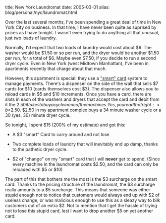 title: New York Laundromat
date: 2005-03-01
alias: blog/personal/nyc/laundromat.html


Over the last several months, I've been spending a great deal of time
in New York City on business. In that time, I have never been quite
as suprised by prices as I have tonight. I wasn't even trying to
do anything all that unusual, just two loads of laundry.

Normally, I'd expect that two loads of laundry would cost about $6.
The washer would be $1.50 or so per run, and the dryer would be another
$1.50 per run, for a total of $6. Maybe even $7.50, if you decide to
run a second dryer cycle. Even in New York (west Midtown Manhattan),
I've been in apartments recently that charge about that much.

However, this apartment is special: they use a <a
href="http://en.wikipedia.org/wiki/Smart_card"> "smart" card</a>
system to manage payments. There's a dispenser on the side of the wall
that sells $7 cards for $10 (cards themselves cost $3). The dispenser
also allows you to reload cards in $5 and $10 increments. Once you
have a card, there are slots in each of the washers and dryers that
accept the card and debit from it the $2.50 it takes to buy a cycle in
one of the machines. Yes, you read that right: <b>$2.50</b>.  $2.50 in
my apartment complex buys a 34 minute washer cycle or a 30 (yes, 30)
minute dryer cycle.

So tonight, I spent $15 (200% of my estimate) and got this:

* A $3 "smart" Card to carry around and not lose

* Two complete loads of laundry that will inevitably end up damp,
  thanks to the pathetic dryer cycle.

* $2 of "change" on my "smart" card that I will <b>never</b> get to
  spend. (Since every machine in the laundromat costs $2.50, and the
  card can only be reloaded with $5 or $10)

The part of this that bothers me the most is the $3 surcharge on the
smart card.  Thanks to the pricing structure of the laundromat, the $3
surcharge really amounts to a $5 surcharge.  This means that someone
was either stupid enough not to notice that customers would always end
up with $2 of useless change, or was malicious enough to use this as a
sleazy way to bilk customers out of an extra $2. Not to mention that I
get the hassle of trying not to lose this stupid card, lest I want to
drop another $5 on yet another card.
